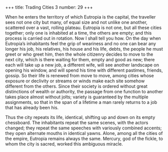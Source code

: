 +++
title: Trading Cities 3
number: 29
+++

When he enters the territory of which Eutropia is the capital, the traveller sees not one city but many, of equal size and not unlike one another, scattered over a vast, rolling plateau. Eutropia is not one, but all these cities together; only one is inhabited at a time, the others are empty; and this process is carried out in rotation. Now I shall tell you how. On the day when Eutropia’s inhabitants feel the grip of weariness and no one can bear any longer his job, his relatives, his house and his life, debts, the people he must greet or who greet him, then the whole citizenry decides to move to the next city, which is there waiting for them, empty and good as new; there each will take up a new job, a different wife, will see another landscape on opening his window, and will spend his time with different pastimes, friends, gossip. So their life is renewed from move to move, among cities whose exposure or declivity or streams or winds make each site somehow different from the others. Since their society is ordered without great distinctions of wealth or authority, the passage from one function to another takes place almost without jolts; variety is guaranteed by the multiple assignments, so that in the span of a lifetime a man rarely returns to a job that has already been his.

Thus the city repeats its life, identical, shifting up and down on its empty chessboard. The inhabitants repeat the same scenes, with the actors changed; they repeat the same speeches with variously combined accents; they open alternate mouths in identical yawns. Alone, among all the cities of the empire, Eutropia remains always the same. Mercury, god of the fickle, to whom the city is sacred, worked this ambiguous miracle.
